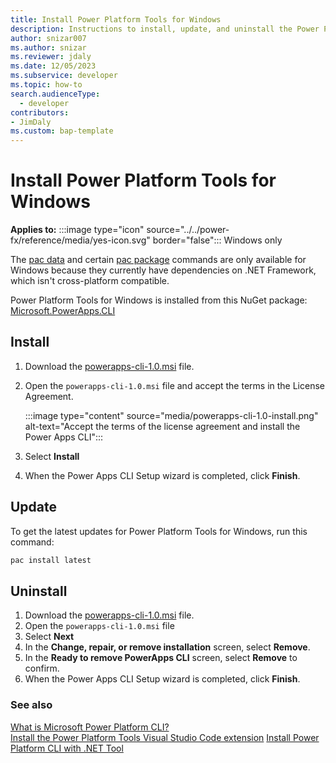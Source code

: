 ```yaml
---
title: Install Power Platform Tools for Windows
description: Instructions to install, update, and uninstall the Power Platform Tools for Windows
author: snizar007
ms.author: snizar
ms.reviewer: jdaly
ms.date: 12/05/2023
ms.subservice: developer
ms.topic: how-to
search.audienceType: 
  - developer
contributors:
- JimDaly
ms.custom: bap-template
---
```

# Install Power Platform Tools for Windows

**Applies to:** :::image type="icon" source="../../power-fx/reference/media/yes-icon.svg" border="false"::: Windows only

The [pac data](reference/data.md) and certain [pac package](reference/package.md) commands are only available for Windows because they currently have dependencies on .NET Framework, which isn't cross-platform compatible.

Power Platform Tools for Windows is installed from this NuGet package: [Microsoft.PowerApps.CLI](https://www.nuget.org/packages/Microsoft.PowerApps.CLI)

## Install

1. Download the [powerapps-cli-1.0.msi](https://aka.ms/PowerAppsCLI) file.
1. Open the `powerapps-cli-1.0.msi` file and accept the terms in the License Agreement.

   :::image type="content" source="media/powerapps-cli-1.0-install.png" alt-text="Accept the terms of the license agreement and install the Power Apps CLI":::

1. Select **Install**
1. When the Power Apps CLI Setup wizard is completed, click **Finish**.


## Update

To get the latest updates for Power Platform Tools for Windows, run this command:

```powershell
pac install latest
```

## Uninstall

1. Download the [powerapps-cli-1.0.msi](https://aka.ms/PowerAppsCLI) file.
1. Open the `powerapps-cli-1.0.msi` file
1. Select **Next**
1. In the **Change, repair, or remove installation** screen, select **Remove**.
1. In the **Ready to remove PowerApps CLI** screen, select **Remove** to confirm.
1. When the Power Apps CLI Setup wizard is completed, click **Finish**.

### See also

[What is Microsoft Power Platform CLI?](../cli/introduction.md)   
[Install the Power Platform Tools Visual Studio Code extension](install-vs-code-extension.md)
[Install Power Platform CLI with .NET Tool](install-cli-net-tool.md)   